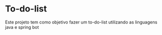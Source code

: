 # To-do-list

Este projeto tem como objetivo fazer um to-do-list utilizando as linguagens java e spring bot
